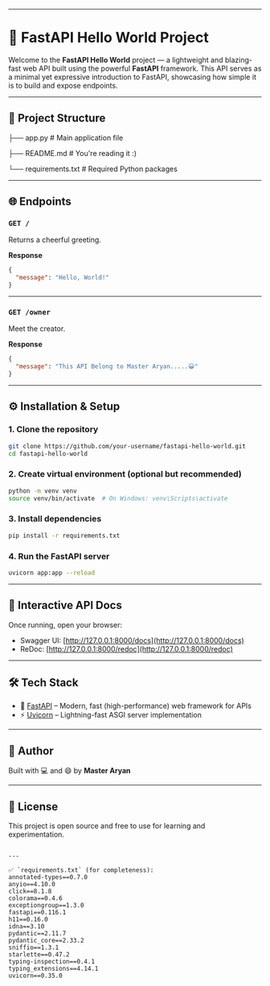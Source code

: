 
---

# 🚀 FastAPI Hello World Project

Welcome to the **FastAPI Hello World** project — a lightweight and blazing-fast web API built using the powerful **FastAPI** framework. This API serves as a minimal yet expressive introduction to FastAPI, showcasing how simple it is to build and expose endpoints.

---

## 📁 Project Structure



├── app.py             # Main application file

├── README.md          # You're reading it :)

└── requirements.txt   # Required Python packages



---

## 🌐 Endpoints

### `GET /`
Returns a cheerful greeting.

**Response**
```json
{
  "message": "Hello, World!"
}
````

---

### `GET /owner`

Meet the creator.

**Response**

```json
{
  "message": "This API Belong to Master Aryan.....😀"
}
```

---

## ⚙️ Installation & Setup

### 1. Clone the repository

```bash
git clone https://github.com/your-username/fastapi-hello-world.git
cd fastapi-hello-world
```

### 2. Create virtual environment (optional but recommended)

```bash
python -m venv venv
source venv/bin/activate  # On Windows: venv\Scripts\activate
```

### 3. Install dependencies

```bash
pip install -r requirements.txt
```

### 4. Run the FastAPI server

```bash
uvicorn app:app --reload
```

---

## 📖 Interactive API Docs

Once running, open your browser:

* Swagger UI: [http://127.0.0.1:8000/docs](http://127.0.0.1:8000/docs)
* ReDoc: [http://127.0.0.1:8000/redoc](http://127.0.0.1:8000/redoc)

---

## 🛠️ Tech Stack

* 🌟 [FastAPI](https://fastapi.tiangolo.com/) – Modern, fast (high-performance) web framework for APIs
* ⚡ [Uvicorn](https://www.uvicorn.org/) – Lightning-fast ASGI server implementation

---

## 👑 Author

Built with 💻 and 😄 by **Master Aryan**

---

## 📄 License

This project is open source and free to use for learning and experimentation.

````

---

✅ `requirements.txt` (for completeness):
annotated-types==0.7.0
anyio==4.10.0
click==8.1.8
colorama==0.4.6
exceptiongroup==1.3.0
fastapi==0.116.1
h11==0.16.0
idna==3.10
pydantic==2.11.7
pydantic_core==2.33.2
sniffio==1.3.1
starlette==0.47.2
typing-inspection==0.4.1
typing_extensions==4.14.1
uvicorn==0.35.0
